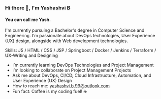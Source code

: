 ### Hi there 👋, I'm Yashashvi B
#### You can call me Yash.
I'm currently pursuing a Bachelor's degree in Computer Science and Engineering. I'm passionate about DevOps technologies, User Experience (UX) design, alongside with Web development technologies.


Skills: JS / HTML / CSS / JSP / Springboot / Docker / Jenkins / Terraform / UX-Writing and Designing

- I’m currently learning DevOps Technologies and Project Management 
- I’m looking to collaborate on Project Management Projects 
- Ask me about DevOps, CI/CD, Cloud Infrastructure, Automation, and User Experience (UX) Design 
- How to reach me: yashashvi.b.99@outlook.com 
- Fun fact: Coffee is my coding fuel! ☕️ 

